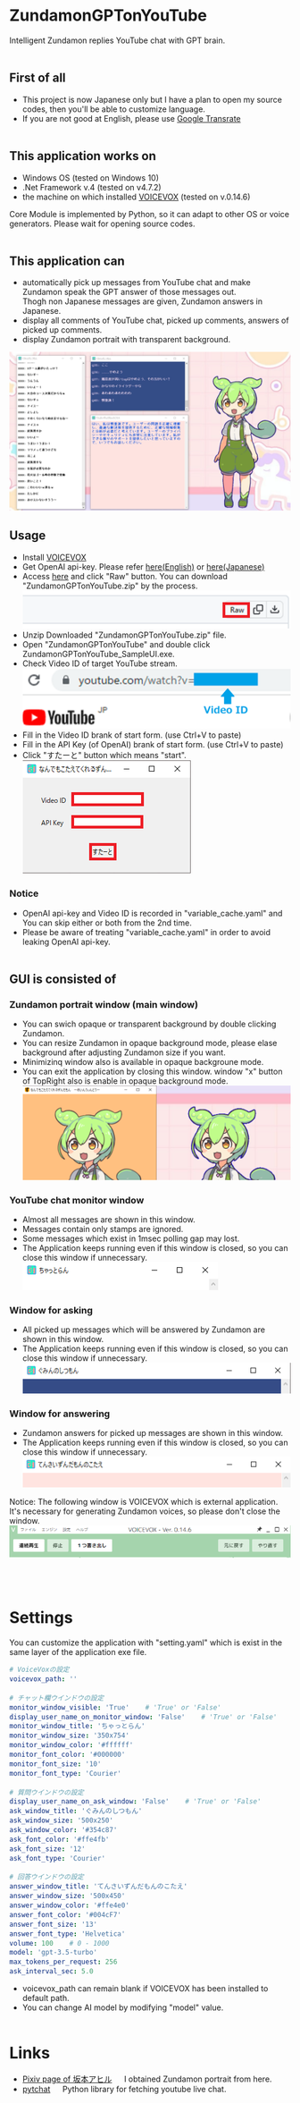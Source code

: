 # ZundamonGPTonYouTube
Intelligent Zundamon replies YouTube chat with GPT brain.
<br><br>

## First of all
- This project is now Japanese only but I have a plan to open my source codes, then you'll be able to customize language.
- If you are not good at English, please use [Google Transrate](https://translate.google.com/?sjid=2238627840605957328-AP&sl=auto&op=websites)
<br><br>

## This application works on
- Windows OS (tested on Windows 10)
- .Net Framework v.4 (tested on v4.7.2)
- the machine on which installed [VOICEVOX](https://voicevox.hiroshiba.jp/) (tested on v.0.14.6)

Core Module is implemented by Python, so it can adapt to other OS or voice generators. Please wait for opening source codes. 
<br><br>

## This application can
- automatically pick up messages from YouTube chat and make Zundamon speak the GPT answer of those messages out. <br>
Thogh non Japanese messages are given, Zundamon answers in Japanese.
- display all comments of YouTube chat, picked up comments, answers of picked up comments.
- display Zundamon portrait with transparent background.<br>

![](ReadMeParts/zundamon_full.png)

## Usage
- Install [VOICEVOX](https://voicevox.hiroshiba.jp/)
- Get OpenAI api-key. Please refer [here(English)](https://www.howtogeek.com/885918/how-to-get-an-openai-api-key/) or [here(Japanese)](https://laboratory.kazuuu.net/how-to-get-an-openai-api-key/)
- Access [here](Release/ZundamonGPTonYouTube.zip) and click "Raw" button. You can download "ZundamonGPTonYouTube.zip" by the process.<br>
    ![](ReadMeParts/raw_button.png)
- Unzip Downloaded "ZundamonGPTonYouTube.zip" file.
- Open "ZundamonGPTonYouTube" and double click ZundamonGPTonYouTube_SampleUI.exe.
- Check Video ID of target YouTube stream.<br>
    ![](ReadMeParts/video_id.png)
- Fill in the Video ID brank of start form. (use Ctrl+V to paste)
- Fill in the API Key (of OpenAI) brank of start form. (use Ctrl+V to paste)
- Click "すたーと" button which means "start".<br>
    ![](ReadMeParts/start_form.png)

### Notice
- OpenAI api-key and Video ID is recorded in "variable_cache.yaml" and You can skip either or both from the 2nd time.
- Please be aware of treating "variable_cache.yaml" in order to avoid leaking OpenAI api-key.
<br><br>

## GUI is consisted of

### Zundamon portrait window (main window)
- You can swich opaque or transparent background by double clicking Zundamon.
- You can resize Zundamon in opaque background mode, please elase background after adjusting Zundamon size if you want.
- Minimizinq window also is available in opaque backgroune mode.
- You can exit the application by closing this window. window "x" button of TopRight also is enable in opaque background mode. <br>
    ![](ReadMeParts/zundamon_opaque_transparent.png)

### YouTube chat monitor window
- Almost all messages are shown in this window.
- Messages contain only stamps are ignored.
- Some messages which exist in 1msec polling gap may lost.
- The Application keeps running even if this window is closed, so you can close this window if unnecessary.<br>
    ![](ReadMeParts/monitor_window.png)

### Window for asking
- All picked up messages which will be answered by Zundamon are shown in this window.
- The Application keeps running even if this window is closed, so you can close this window if unnecessary.<br>
    ![](ReadMeParts/ask_window.png)

### Window for answering
- Zundamon answers for picked up messages are shown in this window.
- The Application keeps running even if this window is closed, so you can close this window if unnecessary.<br>
    ![](ReadMeParts/answer_window.png)<br>

Notice: The following window is VOICEVOX which is external application.<br>
It's necessary for generating Zundamon voices, so please don't close the window.
<br>
    ![](ReadMeParts/voicevox_window.png)<br>


<br><br>

# Settings

You can customize the application with "setting.yaml" which is exist in the same layer of the application exe file.
```setting.yaml
# VoiceVoxの設定
voicevox_path: ''

# チャット欄ウインドウの設定
monitor_window_visible: 'True'    # 'True' or 'False'
display_user_name_on_monitor_window: 'False'    # 'True' or 'False'
monitor_window_title: 'ちゃっとらん'
monitor_window_size: '350x754'
monitor_window_color: '#ffffff'
monitor_font_color: '#000000'
monitor_font_size: '10'
monitor_font_type: 'Courier'

# 質問ウインドウの設定
display_user_name_on_ask_window: 'False'    # 'True' or 'False'
ask_window_title: 'ぐみんのしつもん'
ask_window_size: '500x250'
ask_window_color: '#354c87'
ask_font_color: '#ffe4fb'
ask_font_size: '12'
ask_font_type: 'Courier'

# 回答ウインドウの設定
answer_window_title: 'てんさいずんだもんのこたえ'
answer_window_size: '500x450'
answer_window_color: '#ffe4e0'
answer_font_color: '#004cF7'
answer_font_size: '13'
answer_font_type: 'Helvetica'
volume: 100    # 0 - 1000
model: 'gpt-3.5-turbo'
max_tokens_per_request: 256
ask_interval_sec: 5.0
```

- voicevox_path can remain blank if VOICEVOX has been installed to default path.
- You can change AI model by modifying "model" value.
<br><br>

# Links
- [Pixiv page of 坂本アヒル](https://www.pixiv.net/users/12147115) &emsp; I obtained Zundamon portrait from here.
- [pytchat](https://github.com/taizan-hokuto/pytchat) &emsp; Python library for fetching youtube live chat.
